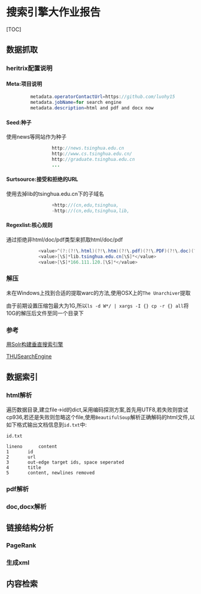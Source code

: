 # 搜索引擎大作业报告

[TOC]

## 数据抓取

### heritrix配置说明

#### Meta:项目说明

```java
		 metadata.operatorContactUrl=https://github.com/luohy15
		 metadata.jobName=for search engine
		 metadata.description=html and pdf and docx now
```
#### Seed:种子

使用news等网站作为种子

```java
				 http://news.tsinghua.edu.cn
				 http://www.cs.tsinghua.edu.cn/
				 http://graduate.tsinghua.edu.cn
				 ...
```

#### Surtsource:接受和拒绝的URL

使用去掉lib的tsinghua.edu.cn下的子域名

```java
				 +http://(cn,edu,tsinghua,
				 -http://(cn,edu,tsinghua,lib,
```
#### Regexlist:核心规则

通过拒绝非html/doc/pdf类型来抓取html/doc/pdf

```java
			<value>^(?:(?!\.html)(?!\.htm)(?!\.pdf)(?!\.PDF)(?!\.doc)(?!\.docx)(?!\.DOC)(?!\.DOCX)(?!\.htmlx)(?!\.HTML)(?!\.HTM)(?!\.HTMLX).)+</value>
			<value>[\S]*lib.tsinghua.edu.cn[\S]*</value>
			<value>[\S]*166.111.120.[\S]*</value>
```
### 解压

未在Windows上找到合适的提取warc的方法,使用OSX上的`The Unarchiver`提取

由于前期设置压缩包最大为1G,所以`ls -d W*/ | xargs -I {} cp -r {} all`将10G的解压后文件至同一个目录下

### 参考

[用Solr构建垂直搜索引擎](https://fliaping.gitbooks.io/create-your-vertical-search-engine-with-solr/content/crawl-web-page-by-using-heritrix.html)

[THUSearchEngine](https://github.com/ChenGuangbinTHU/THUSearchEngine/blob/master/WebPreprocess/crawler-beans.cxml)

## 数据索引

### html解析

遍历数据目录,建立file->id的dict,采用编码探测方案,首先用UTF8,若失败则尝试cp936,若还是失败则忽略这个file,使用`BeautifulSoup`解析正确解码的html文件,以如下格式输出文档信息到`id.txt`中:

```
id.txt

lineno		content
1 		id
2		url
3		out-edge target ids, space seperated
4		title
5		content, newlines removed
```

### pdf解析

### doc,docx解析

## 链接结构分析

### PageRank

### 生成xml

## 内容检索

